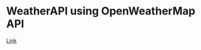 # WeatherAPI using OpenWeatherMap API
[Link](http://webprojectskd.epizy.com/proj/bootstrap-weather/index.html)
